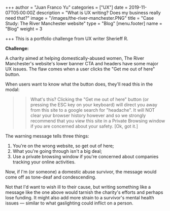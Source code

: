 +++
author = "Juan Franco Yu"
categories = ["UX"]
date = 2019-11-07T05:00:00Z
description = "What is UX writing? Does my business really need that?"
image = "/images/the-river-manchester.PNG"
title = "Case Study: The River Manchester website"
type = "Blog"
[menu.footer]
name = "Blog"
weight = 3

+++
This is a portfolio challenge from UX writer Sherieff R.

**Challenge:**

A charity aimed at helping domestically-abused women, The River Manchester's website's lower banner CTA and headers have some major UX issues. The flaw comes when a user clicks the "Get me out of here" button.

When users want to know what the button does, they'll read this in the modal:

> > What's this? Clicking the "Get me out of here" button (or pressing the ESC key on your keyboard) will direct you away from this site to a google search for "headache". It will NOT clear your browser history however and so we strongly recommend that you view this site in a Private Browsing window if you are concerned about your safety. \[Ok, got it.\]

The warning message tells three things:

1. You're on the wrong website, so get out of here;
2. What you're going through isn't a big deal;
3. Use a private browsing window if you're concerned about companies tracking your online activities.

Now, if I'm (or someone) a domestic abuse survivor, the message would come off as tone-deaf and condescending.

Not that I'd want to wish ill to their cause, but writing something like a message like the one above would tarnish the charity's efforts and perhaps lose funding. It might also add more strain to a survivor's mental health issues — similar to what gaslighting could inflict on a person.
